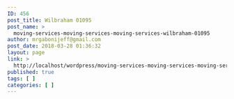```yaml
---
ID: 456
post_title: Wilbraham 01095
post_name: >
  moving-services-moving-services-moving-services-wilbraham-01095
author: mrgabonijeff@gmail.com
post_date: 2018-03-28 01:36:32
layout: page
link: >
  http://localhost/wordpress/moving-services-moving-services-moving-services-wilbraham-01095/
published: true
tags: [ ]
categories: [ ]
---
```

